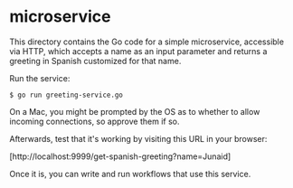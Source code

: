 microservice
============
This directory contains the Go code for a simple microservice, 
accessible via HTTP, which accepts a name as an input parameter 
and returns a greeting in Spanish customized for that name.

Run the service:

```
$ go run greeting-service.go
```

On a Mac, you might be prompted by the OS as to whether to allow incoming connections, so approve them if so.

Afterwards, test that it's working by visiting this URL in your browser:

[http://localhost:9999/get-spanish-greeting?name=Junaid]

Once it is, you can write and run workflows that use this service.
